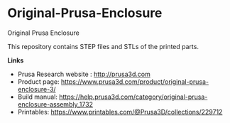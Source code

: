 # Original-Prusa-Enclosure
Original Prusa Enclosure 

This repository contains STEP files and STLs of the printed parts.

**Links**

* Prusa Research website : http://prusa3d.com
* Product page: https://www.prusa3d.com/product/original-prusa-enclosure-3/
* Build manual: https://help.prusa3d.com/category/original-prusa-enclosure-assembly_1732
* Printables: https://www.printables.com/@Prusa3D/collections/229712

